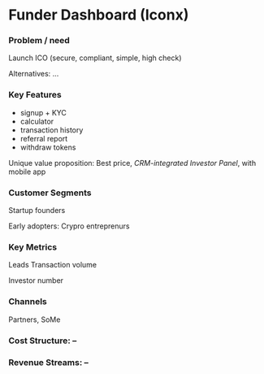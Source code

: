 # Funder Dashboard \(Iconx\)

### Problem / need

Launch ICO \(secure, compliant, simple, high check\)

Alternatives: ...

### Key Features

* signup + KYC
* calculator
* transaction history
* referral report
* withdraw tokens

Unique value proposition: Best price, _CRM-integrated Investor Panel_, with mobile app

### Customer Segments

Startup founders

Early adopters: Crypro entreprenurs

### Key Metrics

Leads Transaction volume

Investor number

### Channels

Partners, SoMe 

### Cost Structure: –

### Revenue Streams: –

